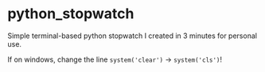 # python_stopwatch
Simple terminal-based python stopwatch I created in 3 minutes for personal use.

If on windows, change the line `system('clear')` -> `system('cls')`!
